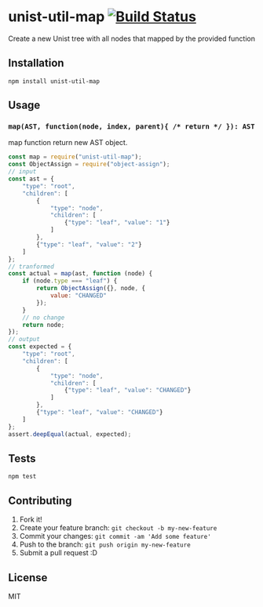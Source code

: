 # unist-util-map [![Build Status](https://travis-ci.org/azu/unist-util-map.svg?branch=master)](https://travis-ci.org/azu/unist-util-map)

Create a new Unist tree with all nodes that mapped by the provided function

## Installation

    npm install unist-util-map

## Usage

### `map(AST, function(node, index, parent){ /* return */ }): AST`

map function return new AST object.

```js
const map = require("unist-util-map");
const ObjectAssign = require("object-assign");
// input
const ast = {
    "type": "root",
    "children": [
        {
            "type": "node",
            "children": [
                {"type": "leaf", "value": "1"}
            ]
        },
        {"type": "leaf", "value": "2"}
    ]
};
// tranformed
const actual = map(ast, function (node) {
    if (node.type === "leaf") {
        return ObjectAssign({}, node, {
            value: "CHANGED"
        });
    }
    // no change
    return node;
});
// output
const expected = {
    "type": "root",
    "children": [
        {
            "type": "node",
            "children": [
                {"type": "leaf", "value": "CHANGED"}
            ]
        },
        {"type": "leaf", "value": "CHANGED"}
    ]
};
assert.deepEqual(actual, expected);
```

## Tests

    npm test

## Contributing

1. Fork it!
2. Create your feature branch: `git checkout -b my-new-feature`
3. Commit your changes: `git commit -am 'Add some feature'`
4. Push to the branch: `git push origin my-new-feature`
5. Submit a pull request :D

## License

MIT